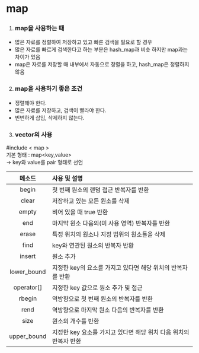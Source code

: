 map
======


1. ### map을 사용하는 때  
- 많은 자료를 정렬하여 저장하고 있고 빠른 검색을 필요로 할 경우   
- 많은 자료를 빠르게 검색한다고 하는 부분은 hash_map과 비슷 하지만 map과는 차이가 있음    
- map은 자료를 저장할 때 내부에서 자동으로 정렬을 하고, hash_map은 정렬하지 않음  

2. ### map을 사용하기 좋은 조건  
- 정렬해야 한다.
- 많은 자료를 저장하고, 검색이 빨라야 한다.
- 빈번하게 삽입, 삭제하지 않는다.

3. ### vector의 사용  
#include < map >  
기본 형태 :  map<key,value>  
-> key와 value를 pair 형태로 선언

| 메소드 | 사용 및 설명 |
|:------:|:-----------|
| begin | 첫 번째 원소의 랜덤 접근 반복자를 반환 |
| clear | 저장하고 있는 모든 원소를 삭제 |
| empty | 비어 있을 때 true 반환 |
| end | 마지막 원소 다음의(미 사용 영역) 반복자를 반환 |
| erase | 특정 위치의 원소나 지정 범위의 원소들을 삭제 |
| find | key와 연관된 원소의 반복자 반환 |
| insert | 원소 추가 |
| lower_bound | 지정한 key의 요소를 가지고 있다면 해당 위치의 반복자를 반환 |
| operator[] | 	지정한 key 값으로 원소 추가 및 접근 |
| rbegin | 역방향으로 첫 번째 원소의 반복자를 반환 |
| rend | 역방향으로 마지막 원소 다음의 반복자를 반환 |
| size | 원소의 개수를 반환 |
| upper_bound | 지정한 key 요소를 가지고 있다면 해당 위치 다음 위치의 반복자 반환 |

